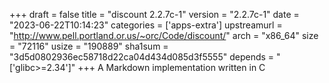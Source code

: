+++
draft = false
title = "discount 2.2.7c-1"
version = "2.2.7c-1"
date = "2023-06-22T10:14:23"
categories = ['apps-extra']
upstreamurl = "http://www.pell.portland.or.us/~orc/Code/discount/"
arch = "x86_64"
size = "72116"
usize = "190889"
sha1sum = "3d5d0802936ec58718d22ca04d434d085d3f5555"
depends = "['glibc>=2.34']"
+++
A Markdown implementation written in C